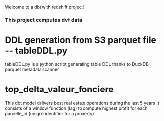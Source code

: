 Welcome to a dbt with redshift project!

### This project computes dvf data

# DDL generation from S3 parquet file -- tableDDL.py 
tableDDL.py is a python script generating table DDL thanks to DuckDB parquet metadata scanner

# top_delta_valeur_fonciere
This dbt model delivers best real estate operations during the last 5 years
It consists of a window function (lag) to compute highest profit for each parcelle_id (unique identifier for a property)
